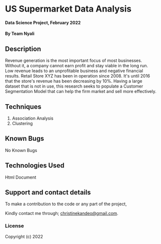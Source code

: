 # US Supermarket Data Analysis

#### Data Science Project, February 2022

#### By **Team Nyali**

## Description
Revenue generation is the most important focus of most businesses. Without it, a company cannot earn profit and stay viable in the long run. Low revenue leads to an unprofitable business and negative financial results. Retail Store XYZ has been in operation since 2008. It's until 2016 that the store's revenue has been decreasing by 10%. Having a large dataset that is not in use, this research seeks to populate a Customer Segmentation Model that can help the firm market and sell more effectively.

## Techniques
1. Association Analysis
2. Clustering

## Known Bugs
No Known Bugs

## Technologies Used
Html Document

## Support and contact details
To make a contribution to the code or any part of the project, 

Kindly contact me through; christinekandeo@gmail.com.
### License

Copyright (c) 2022
